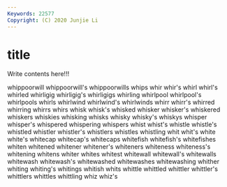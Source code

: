 ```yaml
---
Keywords: 22577
Copyright: (C) 2020 Junjie Li
---
```


# title

Write contents here!!!
 
whippoorwill 
whippoorwill's 
whippoorwills
whips 
whir 
whir's 
whirl 
whirl's 
whirled 
whirligig 
whirligig's 
whirligigs 
whirling
whirlpool 
whirlpool's 
whirlpools 
whirls 
whirlwind 
whirlwind's 
whirlwinds 
whirr 
whirr's 
whirred
whirring 
whirrs 
whirs 
whisk 
whisk's 
whisked 
whisker 
whisker's 
whiskered 
whiskers
whiskies 
whisking 
whisks 
whisky 
whisky's 
whiskys 
whisper 
whisper's 
whispered 
whispering
whispers 
whist 
whist's 
whistle 
whistle's 
whistled 
whistler 
whistler's 
whistlers 
whistles
whistling 
whit 
whit's 
white 
white's 
whitecap 
whitecap's 
whitecaps 
whitefish 
whitefish's
whitefishes 
whiten 
whitened 
whitener 
whitener's 
whiteners 
whiteness 
whiteness's 
whitening 
whitens
whiter 
whites 
whitest 
whitewall 
whitewall's 
whitewalls 
whitewash 
whitewash's 
whitewashed 
whitewashes
whitewashing 
whither 
whiting 
whiting's 
whitings 
whitish 
whits 
whittle 
whittled 
whittler
whittler's 
whittlers 
whittles 
whittling 
whiz 
whiz's 
